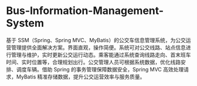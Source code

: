 # Bus-Information-Management-System
基于 SSM（Spring、Spring MVC、MyBatis）的公交车信息管理系统，为公交运营管理提供全面解决方案。界面直观，操作简便。系统可对公交线路、站点信息进行管理与维护，实时更新公交运行动态。乘客能通过系统查询线路走向、首末班车时间、实时位置等，合理规划出行。公交管理人员可根据系统数据，优化线路安排、调度车辆。借助 Spring 的事务管理保障数据安全，Spring MVC 高效处理请求，MyBatis 精准存储数据，提升公交运营效率与服务质量。 
